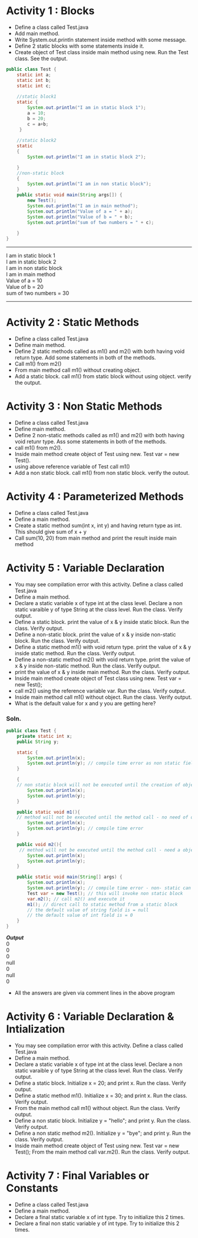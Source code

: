 # Activity 1 : Blocks
* Define a class called Test.java
* Add main method.
* Write System.out.println statement inside method with some message.
* Define 2 static blocks with some statements inside it.
* Create object of Test class inside main method using new. Run the Test class. See the output.
```java
public class Test {
    static int a;
    static int b;
    static int c;
    
    //static block1
    static {
        System.out.println("I am in static block 1");
        a = 10;
        b = 20;
        c = a+b;
     }
     
    //static block2
    static
    {
        System.out.println("I am in static block 2");

    }
    //non-static block
    {
        System.out.println("I am in non static block");
    }
    public static void main(String args[]) {
        new Test();
        System.out.println("I am in main method");
        System.out.println("Value of a = " + a);
        System.out.println("Value of b = " + b);
        System.out.println("sum of two numbers = " + c);
        
    }
}
```
***   
I am in static block 1  
I am in static block 2  
I am in non static block  
I am in main method  
Value of a = 10  
Value of b = 20  
sum of two numbers = 30

***
# Activity 2 : Static Methods
* Define a class called Test.java
* Define main method.
* Define 2 static methods called as m1() and m2() with both having void return type. Add some statements in both of the methods.
* Call m1() from m2()
* From main method call m1() without creating object.
* Add a static block. call m1() from static block without using object. verify the output.
# Activity 3 : Non Static Methods
* Define a class called Test.java
* Define main method.
* Define 2 non-static methods called as m1() and m2() with both having void retunr type. Ass some statements in both of the methods.
* call m1() from m2().
* Inside main method create object of Test using new. Test var = new Test().
* using above reference variable of Test call m1()
* Add a non static block. call m1() from non static block. verify the outout.
# Activity 4 : Parameterized Methods
* Define a class called Test.java
* Define a main method.
* Create a static method sum(int x, int y) and having return type as int. This should give sum of x + y
* Call sum(10, 20) from main method and print the result inside main method
# Activity 5 : Variable Declaration
* You may see compilation error with this activity. Define a class called Test.java
* Define a main method.
* Declare a static variable x of type int at the class level. Declare a non static varaible y of type String at the class level. Run the class. Verify output.
* Define a static block. print the value of x & y inside static block. Run the class. Verify output.
* Define a non-static block. print the value of x & y inside non-static block. Run the class. Verify output.
* Define a static method m1() with void return type. print the value of x & y inside static method. Run the class. Verify output.
* Define a non-static method m2() with void return type. print the value of x & y inside non-static method. Run the class. Verify output.
* print the value of x & y inside main method. Run the class. Verify output.
* Inside main method create object of Test class using new. Test var = new Test();
* call m2() using the reference variable var. Run the class. Verify output.
* Inside main method call m1() without object. Run the class. Verify output.
* What is the default value for x and y you are getting here?
### Soln. ###
```java
public class Test {
    private static int x;
    public String y;

    static {
        System.out.println(x);
        System.out.println(y); // compile time error as non static field can't be accessed from a static block
    }

    {
    // non static block will not be executed until the creation of object
        System.out.println(x);
        System.out.println(y);
    }

    public static void m1(){
    // method will not be executed until the method call - no need of object to call static met.
        System.out.println(x);
        System.out.println(y); // compile time error
    }

    public void m2(){ 
     // method will not be executed until the method call - need a object to call the non static method
        System.out.println(x);
        System.out.println(y);
    }

    public static void main(String[] args) {
        System.out.println(x);
        System.out.println(y); // compile time error - non- static can not be called from static context
        Test var = new Test(); // this will invoke non static block
        var.m2(); // call m2() and execute it
        m1(); // direct call to static method from a static block
        // the default value of string field is = null
        // the default value of int field is = 0
    }
}

```
***Output***     
0  
0  
0  
null  
0  
null  
0  

* All the answers are given via comment lines in the above program


# Activity 6 : Variable Declaration & Intialization
* You may see compilation error with this activity. Define a class called Test.java
* Define a main method.
* Declare a static variable x of type int at the class level. Declare a non static varaible y of type String at the class level. Run the class. Verify output.
* Define a static block. Initialize x = 20; and print x. Run the class. Verify output. 
* Define a static method m1(). Initialize x = 30; and print x. Run the class. Verify output.
* From the main method call m1() without object. Run the class. Verify output.
* Define a non static block. Initialize y = "hello"; and print y. Run the class. Verify output.
* Define a non static method m2(). Initialize y = "bye"; and print y. Run the class. Verify output.
* Inside main method create object of Test using new. Test var = new Test(); From the main method call var.m2(). Run the class. Verify output.
# Activity 7 : Final Variables or Constants
* Define a class called Test.java
* Define a main method.
* Declare a final static variable x of int type. Try to initialize this 2 times.
* Declare a final non static variable y of int type. Try to initialize this 2 times.
